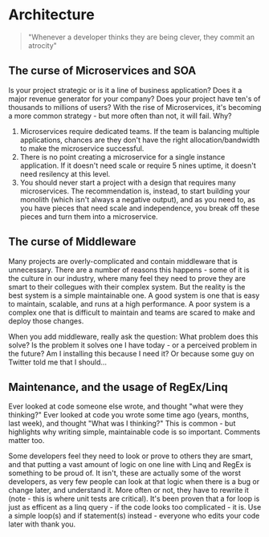 # Architecture

> "Whenever a developer thinks they are being clever, they commit an atrocity"

## The curse of Microservices and SOA
Is your project strategic or is it a line of business application? Does it a major revenue generator for your company? Does your project have ten's of thousands to millions of users? With the rise of Microservices, it's becoming a more common strategy - but more often than not, it will fail. Why?
1. Microservices require dedicated teams. If the team is balancing multiple applications, chances are they don't have the right allocation/bandwidth to make the microservice successful.
2. There is no point creating a microservice for a single instance application. If it doesn't need scale or require 5 nines uptime, it doesn't need resilency at this level. 
3. You should never start a project with a design that requires many microservices. The recommendation is, instead, to start building your monolith (which isn't always a negative output), and as you need to, as you have pieces that need scale and independence, you break off these pieces and turn them into a microservice.

## The curse of Middleware
Many projects are overly-complicated and contain middleware that is unnecessary. There are a number of reasons this happens - some of it is the culture in our industry, where many feel they need to prove they are smart to their collegues with their complex system. But the reality is the best system is a simple maintainable one. A good system is one that is easy to maintain, scalable, and runs at a high performance. A poor system is a complex one that is difficult to maintain and teams are scared to make and deploy those changes.

When you add middleware, really ask the question: What problem does this solve? Is the problem it solves one I have today - or a perceived problem in the future? Am I installing this because I need it? Or because some guy on Twitter told me that I should...

## Maintenance, and the usage of RegEx/Linq
Ever looked at code someone else wrote, and thought "what were they thinking?" Ever looked at code you wrote some time ago (years, months, last week), and thought "What was I thinking?" This is common - but highlights why writing simple, maintainable code is so important. Comments matter too.

Some developers feel they need to look or prove to others they are smart, and that putting a vast amount of logic on one line with Linq and RegEx is something to be proud of. It isn't, these are actually some of the worst developers, as very few people can look at that logic when there is a bug or change later, and understand it. More often or not, they have to rewrite it (note - this is where unit tests are critical). It's been proven that a for loop is just as efficent as a linq query - if the code looks too complicated - it is. Use a simple loop(s) and if statement(s) instead - everyone who edits your code later with thank you.
